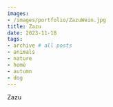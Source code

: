 ```yaml
---
images:
- /images/portfolio/ZazuWein.jpg
title: Zazu
date: 2023-11-18
tags:
- archive # all posts
- animals
- nature
- home
- autumn
- dog
---
```

Zazu